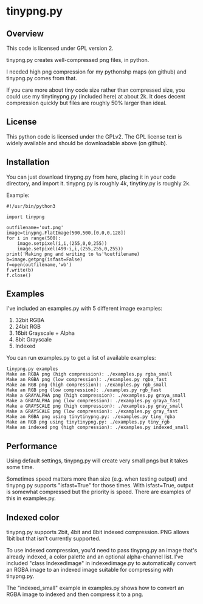 # tinypng.py

## Overview

This code is licensed under GPL version 2.

tinypng.py creates well-compressed png files, in python.

I needed high png compression for my pythonshp maps (on github) and
tinypng.py comes from that.

If you care more about tiny code size rather than compressed size, you could
use my tinytinypng.py (included here) at about 2k. It does decent compression
quickly but files are roughly 50% larger than ideal.

## License

This python code is licensed under the GPLv2. The GPL license text is widely available
and should be downloadable above (on github).

## Installation

You can just download tinypng.py from here, placing it in your code
directory, and import it. tinypng.py is roughly 4k, tinytiny.py is roughly 2k.

Example:
```
#!/usr/bin/python3

import tinypng

outfilename='out.png'
image=tinypng.FlatImage(500,500,[0,0,0,128])
for i in range(500):
	image.setpixel(i,i,(255,0,0,255))
	image.setpixel(499-i,i,(255,255,0,255))
print('Making png and writing to %s'%outfilename)
b=image.getpng(isfast=False)
f=open(outfilename,'wb')
f.write(b)
f.close()
```

## Examples

I've included an examples.py with 5 different image examples:
1. 32bit RGBA
2. 24bit RGB
3. 16bit Grayscale + Alpha
4. 8bit Grayscale
5. Indexed

You can run examples.py to get a list of available examples:
```
tinypng.py examples
Make an RGBA png (high compression): ./examples.py rgba_small
Make an RGBA png (low compression): ./examples.py rgba_fast
Make an RGB png (high compression): ./examples.py rgb_small
Make an RGB png (low compression): ./examples.py rgb_fast
Make a GRAYALPHA png (high compression): ./examples.py graya_small
Make a GRAYALPHA png (low compression): ./examples.py graya_fast
Make a GRAYSCALE png (high compression): ./examples.py gray_small
Make a GRAYSCALE png (low compression): ./examples.py gray_fast
Make an RGBA png using tinytinypng.py: ./examples.py tiny_rgba
Make an RGB png using tinytinypng.py: ./examples.py tiny_rgb
Make an indexed png (high compression): ./examples.py indexed_small
```

## Performance

Using default settings, tinypng.py will create very small pngs but it takes
some time.

Sometimes speed matters more than size (e.g. when testing output) and 
tinypng.py supports "isfast=True" for those times. With isfast=True,
output is somewhat compressed but the priority is speed.
There are examples of this in examples.py.

## Indexed color

tinypng.py supports 2bit, 4bit and 8bit indexed compression. PNG allows 1bit but
that isn't currently supported.

To use indexed compression, you'd need to pass tinypng.py an image that's already
indexed, a color palette and an optional alpha-channel list. I've included
"class IndexedImage" in indexedimage.py to automatically convert an RGBA image to
an indexed image suitable for compressing with tinypng.py.

The "indexed\_small" example in examples.py shows how to convert an RGBA image to
indexed and then compress it to a png.
